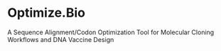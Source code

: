 # Optimize.Bio
A Sequence Alignment/Codon Optimization Tool for Molecular Cloning Workflows and DNA Vaccine Design
